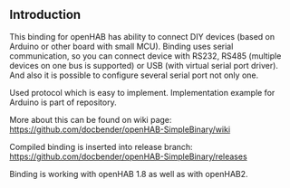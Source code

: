 ## Introduction

This binding for openHAB has ability to connect DIY devices (based on Arduino or other board with small MCU). Binding uses serial communication, so you can connect device with RS232, RS485 (multiple devices on one bus is supported) or USB (with virtual serial port driver). And also it is possible to configure several serial port not only one. 

Used protocol which is easy to implement. Implementation example for Arduino is part of repository. 

More about this can be found on wiki page: https://github.com/docbender/openHAB-SimpleBinary/wiki

Compiled binding is inserted into release branch: https://github.com/docbender/openHAB-SimpleBinary/releases

Binding is working with openHAB 1.8 as well as with openHAB2.
